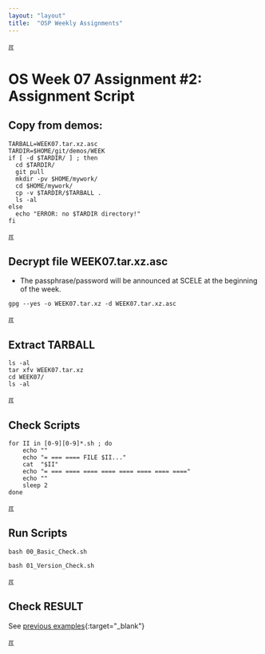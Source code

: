 ```yaml
---
layout: "layout"
title:  "OSP Weekly Assignments"
---
```


[&#x213C;](#idxXXX)<br id="idx000">

# OS Week 07 Assignment #2: Assignment Script

## Copy from demos:
```
TARBALL=WEEK07.tar.xz.asc
TARDIR=$HOME/git/demos/WEEK
if [ -d $TARDIR/ ] ; then
  cd $TARDIR/
  git pull
  mkdir -pv $HOME/mywork/
  cd $HOME/mywork/
  cp -v $TARDIR/$TARBALL .
  ls -al
else
  echo "ERROR: no $TARDIR directory!"
fi

```

[&#x213C;](#idxXXX)<br id="idx001">

## Decrypt file WEEK07.tar.xz.asc

* The passphrase/password will be announced at SCELE at the beginning of the week.

```
gpg --yes -o WEEK07.tar.xz -d WEEK07.tar.xz.asc

```

[&#x213C;](#)<br id="idx002">
## Extract TARBALL
```
ls -al
tar xfv WEEK07.tar.xz
cd WEEK07/
ls -al

```

[&#x213C;](#)<br id="idx003">
## Check Scripts
```
for II in [0-9][0-9]*.sh ; do
    echo ""
    echo "= === ==== FILE $II..."
    cat  "$II"
    echo "= === ==== ==== ==== ==== ==== ==== ===="
    echo ""
    sleep 2
done

```

[&#x213C;](#)<br id="idx004">
## Run Scripts
```
bash 00_Basic_Check.sh

bash 01_Version_Check.sh

```
[&#x213C;](#)<br id="idx005">
## Check RESULT

See [previous examples](W03-08.md#idx05){:target="_blank"}

[&#x213C;](#)<br id="idxXXX">
<br>

